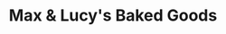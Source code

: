 ---
title: "Max & Lucy's Baked Goods"
url: /mission-hills/max-and-lucys-baked-goods/
shop: bakery
---